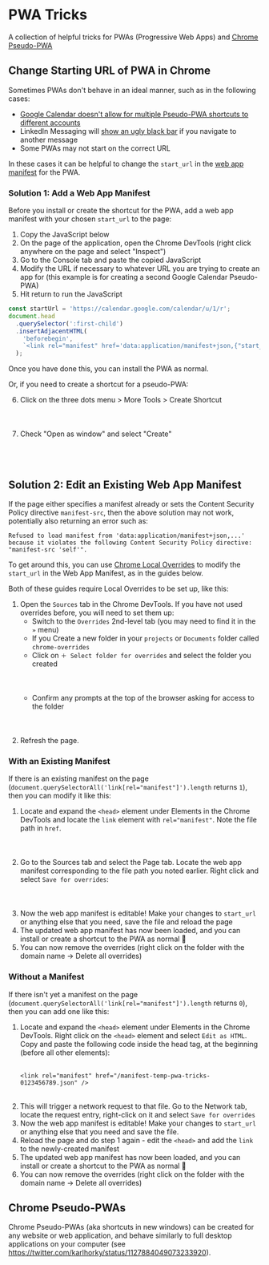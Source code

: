 # PWA Tricks

A collection of helpful tricks for PWAs (Progressive Web Apps) and [Chrome Pseudo-PWA](#chrome-pseudo-pwas)

## Change Starting URL of PWA in Chrome

Sometimes PWAs don't behave in an ideal manner, such as in the following cases:

- [Google Calendar doesn't allow for multiple Pseudo-PWA shortcuts to different accounts](https://apple.stackexchange.com/questions/390799/how-to-change-the-url-of-a-chrome-app-shortcut)
- LinkedIn Messaging will [show an ugly black bar](./linkedin-messaging-black-bar.png) if you navigate to another message
- Some PWAs may not start on the correct URL

In these cases it can be helpful to change the `start_url` in the [web app manifest](https://www.w3.org/TR/appmanifest/) for the PWA.

### Solution 1: Add a Web App Manifest

Before you install or create the shortcut for the PWA, add a web app manifest with your chosen `start_url` to the page:

1. Copy the JavaScript below
2. On the page of the application, open the Chrome DevTools (right click anywhere on the page and select "Inspect")
3. Go to the Console tab and paste the copied JavaScript
4. Modify the URL if necessary to whatever URL you are trying to create an app for (this example is for creating a second Google Calendar Pseudo-PWA)
5. Hit return to run the JavaScript

```js
const startUrl = 'https://calendar.google.com/calendar/u/1/r';
document.head
  .querySelector(':first-child')
  .insertAdjacentHTML(
    'beforebegin',
    `<link rel="manifest" href='data:application/manifest+json,{"start_url":"${startUrl}"}' />`,
  );
```

Once you have done this, you can install the PWA as normal.

Or, if you need to create a shortcut for a pseudo-PWA:

6. Click on the three dots menu > More Tools > Create Shortcut<br /><br />
   <img src="chrome-pseudo-pwa-create-shortcut.png" alt="" /><br /><br />
7. Check "Open as window" and select "Create"<br /><br />
   <img src="chrome-pseudo-pwa-create-shortcut-window.png" alt="" /><br /><br />

## Solution 2: Edit an Existing Web App Manifest

If the page either specifies a manifest already or sets the Content Security Policy directive `manifest-src`, then the above solution may not work, potentially also returning an error such as:

```
Refused to load manifest from 'data:application/manifest+json,...' because it violates the following Content Security Policy directive: "manifest-src 'self'".
```

To get around this, you can use [Chrome Local Overrides](https://developers.google.com/web/updates/2018/01/devtools#overrides) to modify the `start_url` in the Web App Manifest, as in the guides below.

Both of these guides require Local Overrides to be set up, like this:

1. Open the `Sources` tab in the Chrome DevTools. If you have not used overrides before, you will need to set them up:
   - Switch to the `Overrides` 2nd-level tab (you may need to find it in the `»` menu)
   - If you Create a new folder in your `projects` or `Documents` folder called `chrome-overrides`
   - Click on `＋ Select folder for overrides` and select the folder you created<br /><br />
     <img src="chrome-devtools-overrides-select-folder.png" alt="" /><br /><br />
   - Confirm any prompts at the top of the browser asking for access to the folder<br /><br />
     <img src="chrome-overrides-access.png" alt="" /><br /><br />
2. Refresh the page.

### With an Existing Manifest

If there is an existing manifest on the page (`document.querySelectorAll('link[rel="manifest"]').length` returns `1`), then you can modify it like this:

1. Locate and expand the `<head>` element under Elements in the Chrome DevTools and locate the `link` element with `rel="manifest"`. Note the file path in `href`.<br /><br />
   <img src="inspect-head-link-manifest.png" alt="" /><br /><br />
2. Go to the Sources tab and select the Page tab. Locate the web app manifest corresponding to the file path you noted earlier. Right click and select `Save for overrides`:<br /><br />
   <img src="chrome-manifest-save-for-overrides.png" alt="" /><br /><br />
3. Now the web app manifest is editable! Make your changes to `start_url` or anything else that you need, save the file and reload the page
4. The updated web app manifest has now been loaded, and you can install or create a shortcut to the PWA as normal 🙌
5. You can now remove the overrides (right click on the folder with the domain name -> Delete all overrides)

### Without a Manifest

If there isn't yet a manifest on the page (`document.querySelectorAll('link[rel="manifest"]').length` returns `0`), then you can add one like this:

1. Locate and expand the `<head>` element under Elements in the Chrome DevTools. Right click on the `<head>` element and select `Edit as HTML`. Copy and paste the following code inside the head tag, at the beginning (before all other elements):<br /><br />
   ```
   <link rel="manifest" href="/manifest-temp-pwa-tricks-0123456789.json" />
   ```
   <br />
2. This will trigger a network request to that file. Go to the Network tab, locate the request entry, right-click on it and select `Save for overrides`
3. Now the web app manifest is editable! Make your changes to `start_url` or anything else that you need and save the file.
4. Reload the page and do step 1 again - edit the `<head>` and add the `link` to the newly-created manifest
5. The updated web app manifest has now been loaded, and you can install or create a shortcut to the PWA as normal 🙌
6. You can now remove the overrides (right click on the folder with the domain name -> Delete all overrides)

## Chrome Pseudo-PWAs

Chrome Pseudo-PWAs (aka shortcuts in new windows) can be created for any website or web application, and behave similarly to full desktop applications on your computer (see https://twitter.com/karlhorky/status/1127884049073233920).
